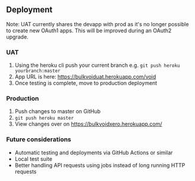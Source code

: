 ## Deployment

Note: UAT currently shares the devapp with prod as it's no longer possible to create new OAuth1 apps. This will be improved during an OAuth2 upgrade.

### UAT

1. Using the heroku cli push your current branch e.g. `git push heroku yourbranch:master`
2. App URL is here: https://bulkvoiduat.herokuapp.com/void
3. Once testing is complete, move to production deployment

### Production

1. Push changes to master on GitHub
2. `git push heroku master`
3. View changes over on https://bulkvoidxero.herokuapp.com/

### Future considerations

- Automatic testing and deployments via GitHub Actions or similar
- Local test suite
- Better handling API requests using jobs instead of long running HTTP requests
